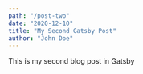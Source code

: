 ```yaml
---
path: "/post-two"
date: "2020-12-10"
title: "My Second Gatsby Post"
author: "John Doe"
---
```


This is my second blog post in Gatsby